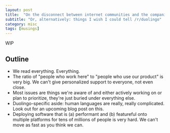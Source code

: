 ```yaml
---
layout: post
title:  "On the disconnect between internet communities and the companies that spawn them"
subtitle: "Or, alternatively: things I wish I could tell /r/duolingo"
category: misc
tags: [musings]
---
```


WIP

## Outline

- We read everything. Everything.
- The ratio of "people who work here" to "people who use our product" is very big. We can't give personalized support to everyone, not even close.
- Most issues are things we're aware of and either actively working on or plan to prioritize, they're just buried under everything else.
- Duolingo-specific aside: human languages are really, really complicated. Look out for an upcoming blog post on this.
- Deploying software that is (a) performant and (b) featureful onto multiple platforms for tens of millions of people is very hard. We can't move as fast as you think we can.
